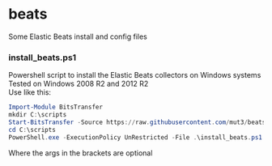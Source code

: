 # beats
Some Elastic Beats install and config files

### install_beats.ps1
Powershell script to install the Elastic Beats collectors on Windows systems<br>
Tested on Windows 2008 R2 and 2012 R2<br>
Use like this:<br>
``` powershell
Import-Module BitsTransfer
mkdir C:\scripts
Start-BitsTransfer -Source https://raw.githubusercontent.com/mut3/beats/master/install_beats.ps1 -Destination "C:\scripts"
cd C:\scripts
PowerShell.exe -ExecutionPolicy UnRestricted -File .\install_beats.ps1 [-version 1.2.1] [-filebeat_forwarder forwarder.internal.domain.com:9200] [-winlogbeat_forwarder forwarder.internal.domain.com:9100] [-topbeat_forwarder forwarder.internal.domain.com:7177]
```
Where the args in the brackets are optional

